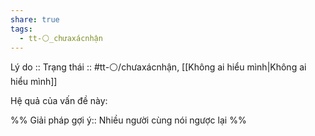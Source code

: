 ```yaml
---
share: true
tags:
  - tt-⚪_chưaxácnhận
---
```


Lý do :: 
Trạng thái :: #tt-⚪/chưaxácnhận, [[Không ai hiểu mình|Không ai hiểu mình]]

Hệ quả của vấn đề này:


%%
Giải pháp gợi ý:: Nhiều người cùng nói ngược lại
%%

